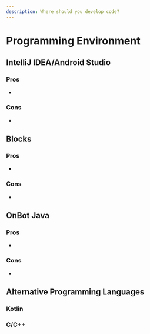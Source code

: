```yaml
---
description: Where should you develop code?
---
```


# Programming Environment

## IntelliJ IDEA/Android Studio



### Pros

* &#x20;

### Cons

*

## Blocks

###

### Pros

*

### Cons

*

## OnBot Java



### Pros

* &#x20;

### Cons

*

## Alternative Programming Languages

### Kotlin



### C/C++
